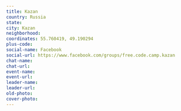 ```yaml
---
title: Kazan
country: Russia
state: 
city: Kazan
neighborhood: 
coordinates: 55.760419, 49.190294
plus-code:
social-name: Facebook
social-url: https://www.facebook.com/groups/free.code.camp.kazan
chat-name:
chat-url:
event-name:
event-url:
leader-name:
leader-url:
old-photo: 
cover-photo:
---
```

